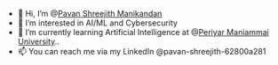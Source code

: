 - 👋 Hi, I’m @[Pavan Shreejith Manikandan](https://github.com/ShreejithPavan)
- 👀 I’m interested in AI/ML and Cybersecurity
- 🌱 I’m currently learning Artificial Intelligence at @[Periyar Maniammai University](https://www.pmu.edu/)..
- 📫 You can reach me via my LinkedIn @pavan-shreejith-62800a281

<!---
ShreejithPavan/ShreejithPavan is a ✨ special ✨ repository because its `README.md` (this file) appears on your GitHub profile.
You can click the Preview link to take a look at your changes.
--->
